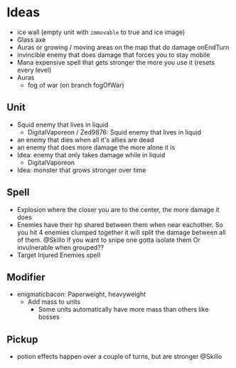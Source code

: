 # Ideas
- ice wall (empty unit with `immovable` to true and ice image)
- Glass axe
- Auras or growing / moving areas on the map that do damage onEndTurn
- invincible enemy that does damage that forces you to stay mobile
- Mana expensive spell that gets stronger the more you use it (resets every level)
- Auras
    - fog of war (on branch fogOfWar)

## Unit
- Squid enemy that lives in liquid
    - DigitalVaporeon / Zed9876: Squid enemy that lives in liquid
- an enemy that dies when all it's allies are dead
- an enemy that does more damage the more alone it is
- Idea: enemy that only takes damage while in liquid
    - DigitalVaporeon
- Idea: monster that grows stronger over time

## Spell
- Explosion where the closer you are to the center, the more damage it does
- Enemies have their hp shared between them when near eachother. So you hit 4 enemies clumped together it will split the damage between all of them. @Skillo
    if you want to snipe one gotta isolate them
    Or invulnerable when grouped??
- Target Injured Enemies spell

## Modifier
- enigmaticbacon: Paperweight, heavyweight
    - Add mass to units
        - Some units automatically have more mass than others like bosses

## Pickup
- potion effects happen over a couple of turns, but are stronger @Skillo